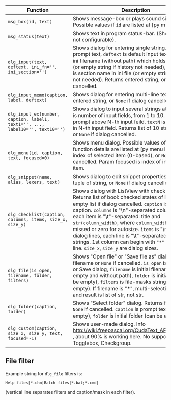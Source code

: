 Function | Description
---------|------------
`msg_box(id, text)` | Shows message-box or plays sound signal. Possible values if `id` are listed at [py msgbox id].
`msg_status(text)` | Shows text in program status-bar. (Show delay is not configurable). 
`dlg_input(text, deftext, ini_fn='', ini_section='')` | Shows dialog for entering single string. `text` is prompt text, `deftext` is default input text, `ini_fn` is ini filename (without path) which holds input history (or empty string if history not needed), `ini_section` is section name in ini file (or empty string if history not needed). Returns entered string, or `None` if dialog cancelled.
`dlg_input_memo(caption, label, deftext)` | Shows dialog for entering multi-line text. Returns entered string, or `None` if dialog cancelled.
`dlg_input_ex(number, caption, label1, text1='', ..., label10='', text10='')` | Shows dialog to input several strings at once. `number` is number of input fields, from 1 to 10. `labelN` is prompt above N-th input feild. `textN` is default string in N-th input field. Returns list of 10 strings entered, or `None` if dialog cancelled.
`dlg_menu(id, caption, text, focused=0)` | Shows menu dialog. Possible values of `id` and function details are listed at [py menu id]. Returns index of selected item (0-based), or `None` if menu cancelled. Param focused is index of initial selected item.
`dlg_snippet(name, alias, lexers, text)` | Shows dialog to edit snippet properties. Returns 4-tuple of string, or `None` if dialog cancelled.
`dlg_checklist(caption, columns, items, size_x, size_y)` | Shows dialog with ListView with checkmarks. Returns list of bool: checked states of lines, or empty list if dialog cancelled. `caption` is dialog caption. `columns` is "\n"-separated column items, each item is "\t"-separated: title and `str(column_width)`, where `column_width` can be missed or zero for autosize. `items` is "\n"-separated dialog lines, each line is "\t"-separated column strings. 1st column can begin with `"*"` to check this line. `size_x`, `size_y` are dialog sizes.
`dlg_file(is_open, filename, folder, filters)` | Shows "Open file" or "Save file as" dialog. Returns filename or `None` if cancelled. `is_open` is bool: Open or Save dialog, `filename` is initial filename (can be empty and without path), `folder` is initial folder (can be empty), `filters` is file-masks string (can be empty). If filename is "*", multi-selection is enabled and result is list of str, not str.  
`dlg_folder(caption, folder)` | Shows "Select folder" dialog. Returns folder path or `None` if cancelled. `caption` is prompt text (can be empty), `folder` is initial folder (can be empty).
`dlg_custom(caption, size_x, size_y, text, focused=-1)` | Shows user-made dialog. Info http://wiki.freepascal.org/CudaText_API#dlg_custom , about 90% is working here. No support for Togglebox, Checkgroup.

File filter
-----------

Example string for `dlg_file` filters is:
 
    Help files|*.chm|Batch files|*.bat;*.cmd|
    
(vertical line separates filters and caption/mask in each filter).
